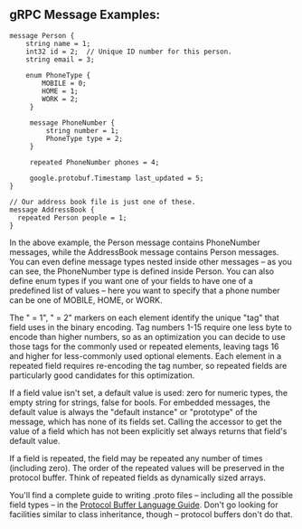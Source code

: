﻿## gRPC Message Examples:

    message Person {
        string name = 1;
        int32 id = 2;  // Unique ID number for this person.
        string email = 3;
		
        enum PhoneType {
            MOBILE = 0;
            HOME = 1;
            WORK = 2;
         }

         message PhoneNumber {
             string number = 1;
             PhoneType type = 2;
         }

         repeated PhoneNumber phones = 4;

         google.protobuf.Timestamp last_updated = 5;
    }

    // Our address book file is just one of these.
    message AddressBook {
      repeated Person people = 1;
    }

In the above example, the Person message contains PhoneNumber messages, while the AddressBook message contains Person messages. You can even define message types nested inside other messages – as you can see, the PhoneNumber type is defined inside Person. You can also define enum types if you want one of your fields to have one of a predefined list of values – here you want to specify that a phone number can be one of MOBILE, HOME, or WORK.

The " = 1", " = 2" markers on each element identify the unique "tag" that field uses in the binary encoding. Tag numbers 1-15 require one less byte to encode than higher numbers, so as an optimization you can decide to use those tags for the commonly used or repeated elements, leaving tags 16 and higher for less-commonly used optional elements. Each element in a repeated field requires re-encoding the tag number, so repeated fields are particularly good candidates for this optimization.

If a field value isn't set, a default value is used: zero for numeric types, the empty string for strings, false for bools. For embedded messages, the default value is always the "default instance" or "prototype" of the message, which has none of its fields set. Calling the accessor to get the value of a field which has not been explicitly set always returns that field's default value.

If a field is repeated, the field may be repeated any number of times (including zero). The order of the repeated values will be preserved in the protocol buffer. Think of repeated fields as dynamically sized arrays.

You'll find a complete guide to writing .proto files – including all the possible field types – in the [Protocol Buffer Language Guide](https://developers.google.com/protocol-buffers/docs/proto3). Don't go looking for facilities similar to class inheritance, though – protocol buffers don't do that.